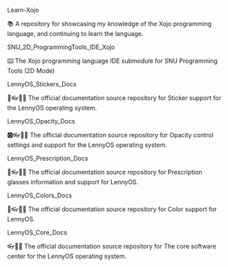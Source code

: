 
Learn-Xojo

📚️ A repository for showcasing my knowledge of the Xojo programming language, and continuing to learn the language. 

SNU_2D_ProgrammingTools_IDE_Xojo

⌨️ The Xojo programming language IDE submodule for SNU Programming Tools (2D Mode)

LennyOS_Stickers_Docs

🔸️👓️💾️📖️ The official documentation source repository for Sticker support for the LennyOS operating system.

LennyOS_Opacity_Docs

🅾️👓️💾️📖️ The official documentation source repository for Opacity control settings and support for the LennyOS operating system.

LennyOS_Prescription_Docs

📜️👓️💾️📖️ The official documentation source repository for Prescription glasses information and support for LennyOS.

LennyOS_Colors_Docs

🎨️👓️💾️📖️ The official documentation source repository for Color support for LennyOS.

LennyOS_Core_Docs

👓️💾️📖️ The official documentation source repository for The core software center for the LennyOS operating system.

